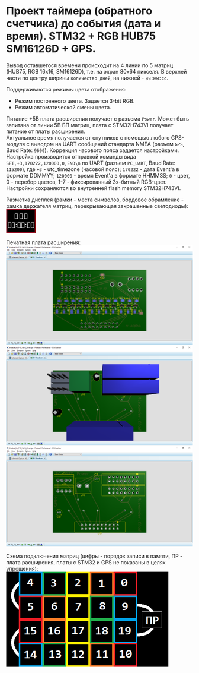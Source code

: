 # Проект таймера (обратного счетчика) до события (дата и время). STM32 + RGB HUB75 SM16126D + GPS.  
Вывод оставшегося времени происходит на 4 линии по 5 матриц (HUB75, RGB 16x16, SM16126D), т.е. на экран 80x64 пикселя. В верхней части по центру ширины `количество дней`, на нижней - `чч:мм:сс`.  

Поддерживаются режимы цвета отображения:  
- Режим постоянного цвета. Задается 3-bit RGB.  
- Режим автоматической смены цвета.  

Питание +5В плата расширения получает с разъема `Power`. Может быть запитана от линии 5В БП матриц, плата с STM32H743VI получает питание от платы расширения.  
Актуальное время получается от спутников с помощью любого GPS-модуля с выводом на UART сообщений стандарта NMEA (разъем `GPS`, Baud Rate: `9600`). Коррекция часового пояса задается настройками.  
Настройка производится отправкой команды вида `SET,+3,170222,120000,0,END\n` по UART (разъем `PC_UART`, Baud Rate: `115200`), где `+3` - utc_timezone (часовой пояс); `170222` - дата Event'а в формате DDMMYY; `120000` - время Event'а в формате HHMMSS; `0` - цвет, 0 - перебор цветов, 1-7 - фиксированный 3х-битный RGB-цвет. Настройки сохраняются во внутренней flash memory STM32H743VI.  

Разметка дисплея (рамки - места символов, бордовое обрамление - рамка держателя матриц, перекрывающая закрашенные светодиоды):  
![Разметка дисплея. Размер 1 к 1.](https://github.com/AlexanderChad/STM32H743VI_Countdown/blob/main/display_5x4_markup.png "Размер 1 к 1")

Печатная плата расширения:
![Плата расширения. Вид снизу, с компонентами.](https://github.com/AlexanderChad/STM32H743VI_Countdown/blob/main/pcb_b.png)
![Плата расширения. Вид сверху, с компонентами.](https://github.com/AlexanderChad/STM32H743VI_Countdown/blob/main/pcb_f.png)
![Плата расширения. Вид сверху, без компонентов.](https://github.com/AlexanderChad/STM32H743VI_Countdown/blob/main/pcb_f_nc.png)  

Схема подключения матриц (цифры - порядок записи в памяти, ПР - плата расширения, платы с STM32 и GPS не показаны в целях упрощения):  
![Порядок записи и схема подключения матриц.](https://github.com/AlexanderChad/STM32H743VI_Countdown/blob/main/display_5x4_addr.png)  
